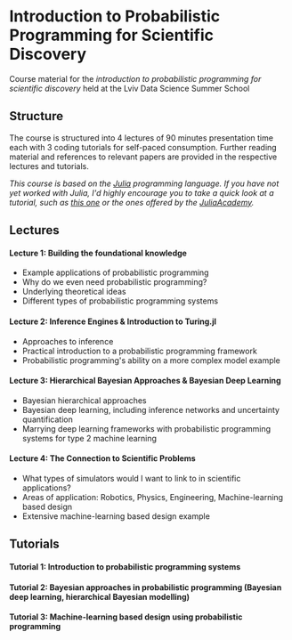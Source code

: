 # Introduction to Probabilistic Programming for Scientific Discovery

Course material for the *introduction to probabilistic programming for scientific discovery* held at the Lviv Data Science Summer School

## Structure

The course is structured into 4 lectures of 90 minutes presentation time each with 3 coding tutorials for self-paced consumption.
Further reading material and references to relevant papers are provided in the respective lectures and tutorials.

*This course is based on the [Julia](https://julialang.org/) programming language. If you have not yet worked with Julia, I'd highly encourage you to take a quick look at a tutorial, such as [this one](https://github.com/oschulz/julia-course) or the ones offered by the [JuliaAcademy](https://juliaacademy.com/courses).*

## Lectures

#### Lecture 1: Building the foundational knowledge

* Example applications of probabilistic programming
* Why do we even need probabilistic programming?
* Underlying theoretical ideas
* Different types of probabilistic programming systems

#### Lecture 2: Inference Engines & Introduction to Turing.jl

* Approaches to inference
* Practical introduction to a probabilistic programming framework
* Probabilistic programming's ability on a more complex model example

#### Lecture 3: Hierarchical Bayesian Approaches & Bayesian Deep Learning

* Bayesian hierarchical approaches
* Bayesian deep learning, including inference networks and uncertainty quantification
* Marrying deep learning frameworks with probabilistic programming systems for type 2 machine learning

#### Lecture 4: The Connection to Scientific Problems

* What types of simulators would I want to link to in scientific applications?
* Areas of application: Robotics, Physics, Engineering, Machine-learning based design
* Extensive machine-learning based design example

## Tutorials

#### Tutorial 1: Introduction to probabilistic programming systems

#### Tutorial 2: Bayesian approaches in probabilistic programming (Bayesian deep learning, hierarchical Bayesian modelling)

#### Tutorial 3: Machine-learning based design using probabilistic programming

